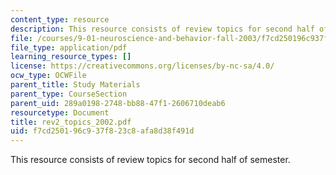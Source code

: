 ```yaml
---
content_type: resource
description: This resource consists of review topics for second half of semester.
file: /courses/9-01-neuroscience-and-behavior-fall-2003/f7cd250196c937f823c8afa8d38f491d_rev2_topics_2002.pdf
file_type: application/pdf
learning_resource_types: []
license: https://creativecommons.org/licenses/by-nc-sa/4.0/
ocw_type: OCWFile
parent_title: Study Materials
parent_type: CourseSection
parent_uid: 289a0198-2748-bb88-47f1-2606710deab6
resourcetype: Document
title: rev2_topics_2002.pdf
uid: f7cd2501-96c9-37f8-23c8-afa8d38f491d
---
```

This resource consists of review topics for second half of semester.